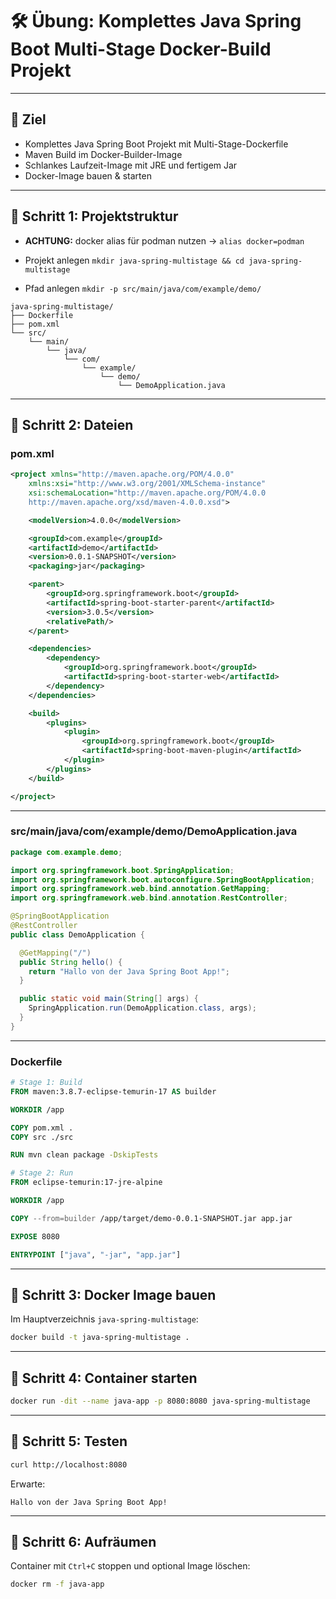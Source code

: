 
# 🛠️ Übung: Komplettes Java Spring Boot Multi-Stage Docker-Build Projekt

---

## 🎯 Ziel

* Komplettes Java Spring Boot Projekt mit Multi-Stage-Dockerfile
* Maven Build im Docker-Builder-Image
* Schlankes Laufzeit-Image mit JRE und fertigem Jar
* Docker-Image bauen & starten

---

## 📁 Schritt 1: Projektstruktur
- __ACHTUNG:__ docker alias für podman nutzen -> `alias docker=podman`

- Projekt anlegen `mkdir java-spring-multistage && cd java-spring-multistage`

- Pfad anlegen `mkdir -p src/main/java/com/example/demo/`

```
java-spring-multistage/
├── Dockerfile
├── pom.xml
└── src/
    └── main/
        └── java/
            └── com/
                └── example/
                    └── demo/
                        └── DemoApplication.java
```

---

## 📁 Schritt 2: Dateien

### pom.xml

```xml
<project xmlns="http://maven.apache.org/POM/4.0.0"   
    xmlns:xsi="http://www.w3.org/2001/XMLSchema-instance"   
    xsi:schemaLocation="http://maven.apache.org/POM/4.0.0   
    http://maven.apache.org/xsd/maven-4.0.0.xsd">   

    <modelVersion>4.0.0</modelVersion>   

    <groupId>com.example</groupId>   
    <artifactId>demo</artifactId>   
    <version>0.0.1-SNAPSHOT</version>   
    <packaging>jar</packaging>   

    <parent>   
        <groupId>org.springframework.boot</groupId>   
        <artifactId>spring-boot-starter-parent</artifactId>   
        <version>3.0.5</version>   
        <relativePath/>   
    </parent>   

    <dependencies>   
        <dependency>   
            <groupId>org.springframework.boot</groupId>   
            <artifactId>spring-boot-starter-web</artifactId>   
        </dependency>   
    </dependencies>   

    <build>   
        <plugins>   
            <plugin>   
                <groupId>org.springframework.boot</groupId>   
                <artifactId>spring-boot-maven-plugin</artifactId>   
            </plugin>   
        </plugins>   
    </build>   

</project>
```

---

### src/main/java/com/example/demo/DemoApplication.java

```java
package com.example.demo;

import org.springframework.boot.SpringApplication;
import org.springframework.boot.autoconfigure.SpringBootApplication;
import org.springframework.web.bind.annotation.GetMapping;
import org.springframework.web.bind.annotation.RestController;

@SpringBootApplication
@RestController
public class DemoApplication {

  @GetMapping("/")
  public String hello() {
    return "Hallo von der Java Spring Boot App!";
  }

  public static void main(String[] args) {
    SpringApplication.run(DemoApplication.class, args);
  }
}
```

---

### Dockerfile

```dockerfile
# Stage 1: Build
FROM maven:3.8.7-eclipse-temurin-17 AS builder

WORKDIR /app

COPY pom.xml .
COPY src ./src

RUN mvn clean package -DskipTests

# Stage 2: Run
FROM eclipse-temurin:17-jre-alpine

WORKDIR /app

COPY --from=builder /app/target/demo-0.0.1-SNAPSHOT.jar app.jar

EXPOSE 8080

ENTRYPOINT ["java", "-jar", "app.jar"]
```

---

## 📁 Schritt 3: Docker Image bauen

Im Hauptverzeichnis `java-spring-multistage`:

```bash
docker build -t java-spring-multistage .
```

---

## 📁 Schritt 4: Container starten

```bash
docker run -dit --name java-app -p 8080:8080 java-spring-multistage
```

---

## 📁 Schritt 5: Testen

```bash
curl http://localhost:8080
```

Erwarte:

```
Hallo von der Java Spring Boot App!
```

---

## 📁 Schritt 6: Aufräumen

Container mit `Ctrl+C` stoppen und optional Image löschen:

```bash
docker rm -f java-app
```

